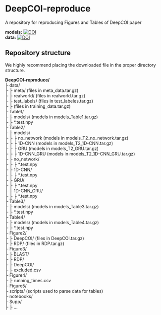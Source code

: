 # DeepCOI-reproduce
A repository for reproducing Figures and Tables of DeepCOI paper

**models:** [![DOI](https://zenodo.org/badge/DOI/10.5281/zenodo.16593248.svg)](https://doi.org/10.5281/zenodo.16593248)  
**data:** [![DOI](https://zenodo.org/badge/DOI/10.5281/zenodo.16593030.svg)](https://doi.org/10.5281/zenodo.16593030)

## Repository structure
We highly recommend placing the downloaded file in the proper directory structure.  

**DeepCOI-reproduce/**  
├ data/  
├ ├ meta/ (files in meta\_data.tar.gz)  
├ ├ realworld/ (files in realworld.tar.gz)  
├ ├ test\_labels/ (files in test\_labeles.tar.gz)  
├ ├ (files in training\_data.tar.gz)  
├ Table1/  
├ ├ models/ (models in models\_Table1.tar.gz)  
├ ├ \*.test.npy  
├ Table2/  
├ ├ models/  
├ ├ ├ no\_network (models in models\_T2\_no_network.tar.gz)  
├ ├ ├ 1D-CNN (models in models\_T2\_1D-CNN.tar.gz)  
├ ├ ├ GRU (models in models\_T2\_GRU.tar.gz)  
├ ├ ├ 1D-CNN_GRU (models in models\_T2\_1D-CNN\_GRU.tar.gz)  
├ ├ no\_network/  
├ ├ ├ \*.test.npy  
├ ├ 1D-CNN/  
├ ├ ├ \*.test.npy  
├ ├ GRU/  
├ ├ ├ \*.test.npy  
├ ├ 1D-CNN\_GRU/  
├ ├ ├ \*.test.npy  
├ Table3/  
├ ├ models/ (models in models\_Table3.tar.gz)  
├ ├ \*.test.npy  
├ Table4/  
├ ├ models/ (models in models\_Table4.tar.gz)  
├ ├ \*.test.npy  
├ Figure2/  
├ ├ DeepCOI/ (files in DeepCOI.tar.gz)  
├ ├ RDP/ (files in RDP.tar.gz)  
├ Figure3/  
├ ├ BLAST/  
├ ├ RDP/  
├ ├ DeepCOI/  
├ ├ excluded.csv  
├ Figure4/  
├ ├ running_times.csv  
├ Figure5/  
├ scripts/  (scripts used to parse data for tables)  
├ notebooks/  
├ Supp/  
├ ├ ...